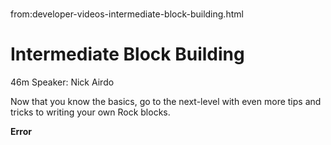 # 
from:developer-videos-intermediate-block-building.html

   

Intermediate Block Building
===========================

46m Speaker: Nick Airdo

Now that you know the basics, go to the next-level with even more tips and tricks to writing your own Rock blocks.

**Error**